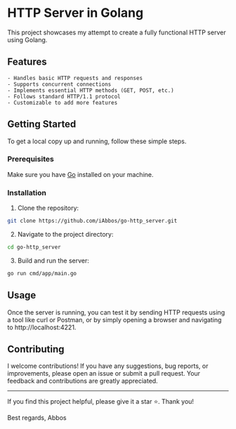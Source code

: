 # HTTP Server in Golang #
This project showcases my attempt to create a fully functional HTTP server using Golang.

## Features ##
    - Handles basic HTTP requests and responses
    - Supports concurrent connections
    - Implements essential HTTP methods (GET, POST, etc.)
    - Follows standard HTTP/1.1 protocol
    - Customizable to add more features

## Getting Started ##
To get a local copy up and running, follow these simple steps.

### Prerequisites ###
Make sure you have [Go](https://go.dev/dl/) installed on your machine.

### Installation ###
1. Clone the repository:
~~~sh 
git clone https://github.com/iAbbos/go-http_server.git
~~~  
2. Navigate to the project directory:
~~~sh 
cd go-http_server
~~~ 
3. Build and run the server:
~~~sh 
go run cmd/app/main.go
~~~  

## Usage ##
Once the server is running, you can test it by sending HTTP requests using a tool like curl or Postman, or by simply opening a browser and navigating to http://localhost:4221.

## Contributing ##
I welcome contributions! If you have any suggestions, bug reports, or improvements, please open an issue or submit a pull request. Your feedback and contributions are greatly appreciated.

- - -

If you find this project helpful, please give it a star ⭐️. Thank you!

Best regards,
Abbos
